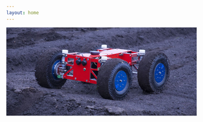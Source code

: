 ```yaml
---
layout: home
---
```


<div class="section">
    <div class="row">
        <img class="hero" src="/assets/earth_rover_smaller.jpg"/>
    </div>
</div>